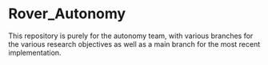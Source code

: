 # Rover_Autonomy
This repository is purely for the autonomy team, with various branches for the various research objectives as well as a main branch for the most recent implementation.
